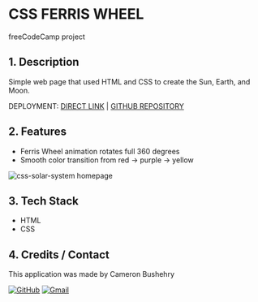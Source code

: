# CSS FERRIS WHEEL
freeCodeCamp project

## 1. Description
Simple web page that used HTML and CSS to create the Sun, Earth, and Moon.

DEPLOYMENT:
 [DIRECT LINK](https://cbushehry.github.io/css-ferris-wheel/) | [GITHUB REPOSITORY](https://github.com/cbushehry/css-ferris-wheel)

## 2. Features
 * Ferris Wheel animation rotates full 360 degrees
 * Smooth color transition from red -> purple -> yellow

 ![css-solar-system homepage](assets/images/css-solar-system.jpg)

## 3. Tech Stack
 * HTML
 * CSS

## 4. Credits / Contact
This application was made by Cameron Bushehry

  [![GitHub](https://img.shields.io/badge/github-%23121011.svg?style=for-the-badge&logo=github&logoColor=white)](https://github.com/cbushehry)
  [![Gmail](https://img.shields.io/badge/Gmail-D14836?style=for-the-badge&logo=gmail&logoColor=white)](mailto:c.bushehry@gmail.com)

